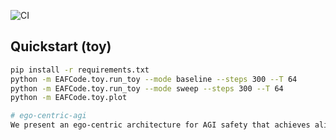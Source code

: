 ![CI](https://github.com/samuel-pedrielli/ego-centric-agi/actions/workflows/ci.yml/badge.svg)
## Quickstart (toy)

```bash
pip install -r requirements.txt
python -m EAFCode.toy.run_toy --mode baseline --steps 300 --T 64
python -m EAFCode.toy.run_toy --mode sweep --steps 300 --T 64
python -m EAFCode.toy.plot

# ego-centric-agi
We present an ego-centric architecture for AGI safety that achieves alignment through self-aware identity preservation. By structuring the AI's ego with benevolence at its core and implementing self-preservation mechanisms, we create a system that maintains beneficial behavior as an intrinsic property of its identity.
